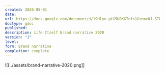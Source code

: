 ```yaml
---
created: 2020-05-01
date: 
url: https://docs.google.com/document/d/19Hlyn-gtG5UBKXTofs1Gtnmv8J-STU72n-G4qwlazIU/edit#heading=h.b4nh0xsy71jq
doctype: gdoc
published: 
description: Life Itself brand narrative 2020
version: "2"
level: 
form: Brand narrative
completion: complete
---
```

![[../assets/brand-narrative-2020.png]]